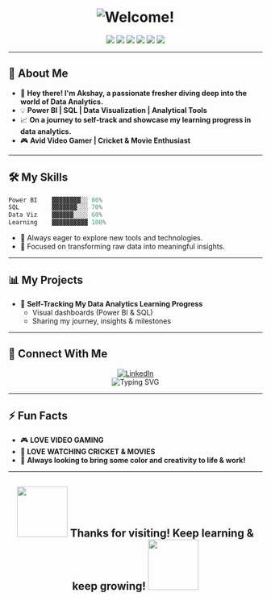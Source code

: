 <!--
🎨🌈 Welcome Banner (animated GIF or SVG can be embedded from an external source if desired)
-->
<h1 align="center">
  <img src="https://readme-typing-svg.demolab.com?font=Fira+Code&size=34&pause=1000&color=FF6F61&center=true&vCenter=true&width=800&lines=Hi+%F0%9F%91%8B+I'm+Akshay!;A+Tech+Enthusiast+%F0%9F%94%A5;Power+BI+%E2%9A%99%EF%B8%8F+SQL+%F0%9F%92%BB+Data+Analytics" alt="Welcome!" />
</h1>

<!-- Badges and quick info -->
<p align="center">
  <img src="https://img.shields.io/badge/Power%20BI-F2C811?style=for-the-badge&logo=powerbi&logoColor=black" />
  <img src="https://img.shields.io/badge/SQL-4479A1?style=for-the-badge&logo=Microsoft%20SQL%20Server&logoColor=white" />
  <img src="https://img.shields.io/badge/Data%20Analytics-00A86B?style=for-the-badge" />
  <img src="https://img.shields.io/badge/Tech%20Enthusiast-FF6F61?style=for-the-badge" />
  <img src="https://img.shields.io/badge/Gamer-%231e2a78?style=for-the-badge&logo=steam&logoColor=white" />
  <img src="https://img.shields.io/badge/Cricket%20Fan-2E8B57?style=for-the-badge" />
</p>

---

## 🚀 About Me

- 👋 **Hey there! I'm Akshay, a passionate fresher diving deep into the world of Data Analytics.**
- 💡 **Power BI | SQL | Data Visualization | Analytical Tools**
- 📈 **On a journey to self-track and showcase my learning progress in data analytics.**
- 🎮 **Avid Video Gamer | Cricket & Movie Enthusiast**

---

## 🛠️ My Skills

```python
Power BI    ▓▓▓▓▓▓▓▓░░ 80%
SQL         ▓▓▓▓▓▓▓░░░ 70%
Data Viz    ▓▓▓▓▓▓░░░░ 60%
Learning    ▓▓▓▓▓▓▓▓▓▓ 100%
```

- 🌟 Always eager to explore new tools and technologies.
- 🎯 Focused on transforming raw data into meaningful insights.

---

## 📊 My Projects

- 🌱 **Self-Tracking My Data Analytics Learning Progress**
    - Visual dashboards (Power BI & SQL)
    - Sharing my journey, insights & milestones

---

## 🔗 Connect With Me

<p align="center">
  <a href="https://www.linkedin.com/in/ak445/" target="_blank">
    <img src="https://img.shields.io/badge/-Follow%20me%20on%20LinkedIn-0A66C2?style=for-the-badge&logo=linkedin&logoColor=white&labelColor=0A66C2&color=0A66C2" alt="LinkedIn" />
  </a>
  <br>
  <img src="https://readme-typing-svg.demolab.com?font=Fira+Code&duration=2800&pause=1000&color=0A66C2&center=true&vCenter=true&width=400&lines=Let's+Connect+on+LinkedIn!;Grow+your+network+with+me+%F0%9F%92%BE" alt="Typing SVG" />
</p>

---

## ⚡ Fun Facts

- 🎮 **LOVE VIDEO GAMING**
- 🏏 **LOVE WATCHING CRICKET & MOVIES**
- 🌈 **Always looking to bring some color and creativity to life & work!**

---

<h2 align="center">
  <img src="https://media.giphy.com/media/13HgwGsXF0aiGY/giphy.gif" width="100" /> 
  Thanks for visiting! Keep learning & keep growing! 
  <img src="https://media.giphy.com/media/26ufnwz3wDUli7GU0/giphy.gif" width="100" />
</h2>

<!--
You can add more visuals, animated graphs, or Power BI snapshots as you build your analytics portfolio!
-->
